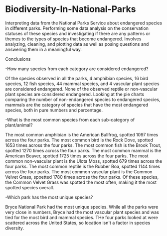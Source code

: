 # Biodiversity-In-National-Parks
Interpreting data from the National Parks Service about endangered species in different parks.  Performing some data analysis on the conservation statuses of these species and investigating if there are any patterns or themes to the types of species that become endangered. Involves analyzing, cleaning, and plotting data as well as posing questions and answering them in a meaningful way. 



Conclusions

-How many species from each category are considered endangered?

Of the species observed in all the parks, 4 amphibian species, 16 bird species, 12 fish species, 44 mammal species, and 4 vascular plant species are considered endangered. None of the observed reptile or non-vascular plant species are considered endangered. Looking at the pie charts comparing the number of non-endangered species to endangered species, mammals are the category of species that have the most endangered species, both in pure numbers and percentage.

-What is the most common species from each sub-category of plant/animal?

The most common amphibian is the American Bullfrog, spotted 1097 times across the four parks. The most common bird is the Rock Dove, spotted 1653 times across the four parks. The most common fish is the Brook Trout, spotted 1270 times across the four parks. The most common mammal is the American Beaver, spotted 1725 times across the four parks. The most common non-vascular plant is the Ulota Moss, spotted 679 times across the four parks. The most common reptile is the Rubber Boa, spotted 1144 times across the four parks. The most common vascular plant is the Common Velvet Grass, spoetted 1780 times across the four parks. Of these species, the Common Velvet Grass was spotted the most often, making it the most spotted species overall.

-Which park has the most unique species?

Bryce National Park had the most unique species. While all the parks were very close in numbers, Bryce had the most vascular plant species and was tied for the most bird and mammal species. THe four parks looked at were scattered across the United States, so location isn't a factor in species diversity.

